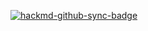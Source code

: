 [![hackmd-github-sync-badge](https://hackmd.io/V7IxtOYpQqSnWcRuKi6OYg/badge)](https://hackmd.io/V7IxtOYpQqSnWcRuKi6OYg)
